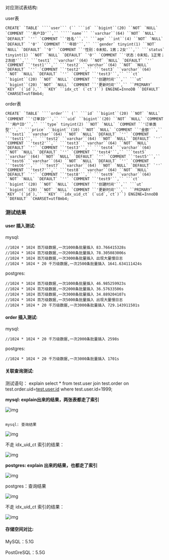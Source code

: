 对应测试表结构:

user表

```
CREATE` `TABLE` ````user``` (`` ```id` ``bigint``(20) ``NOT` `NULL` `COMMENT ``'用户ID'``,`` `````name``` ``varchar``(64) ``NOT` `NULL` `DEFAULT` `''` `COMMENT ``'姓名'``,`` ```age` ``int``(4) ``NOT` `NULL` `DEFAULT` `'0'` `COMMENT ``'年龄'``,`` ```gender` tinyint(1) ``NOT` `NULL` `DEFAULT` `'0'` `COMMENT ``'性别：0未知，1男；2女'``,`` ```status` tinyint(1) ``NOT` `NULL` `DEFAULT` `'0'` `COMMENT ``'状态：0未知，1正常；2冻结'``,`` ```test1` ``varchar``(64) ``NOT` `NULL` `DEFAULT` `''` `COMMENT ``'test1'``,`` ```test2` ``varchar``(64) ``NOT` `NULL` `DEFAULT` `''` `COMMENT ``'test2'``,`` ```test3` ``varchar``(64) ``NOT` `NULL` `DEFAULT` `''` `COMMENT ``'test3'``,`` ```ct` ``bigint``(20) ``NOT` `NULL` `COMMENT ``'创建时间'``,`` ```ut` ``bigint``(20) ``NOT` `NULL` `COMMENT ``'更新时间'``,`` ``PRIMARY` `KEY` `(`id`),`` ``KEY` ``idx_ct` (`ct`)``) ENGINE=InnoDB ``DEFAULT` `CHARSET=utf8mb4;
```

order表

```
CREATE` `TABLE` ````order``` (`` ```id` ``bigint``(20) ``NOT` `NULL` `COMMENT ``'订单ID'``,`` ```uid` ``bigint``(20) ``NOT` `NULL` `COMMENT ``'用户ID'``,`` ```type` tinyint(2) ``NOT` `NULL` `COMMENT ``'订单类型'``,`` ```price` ``bigint``(10) ``NOT` `NULL` `COMMENT ``'金额'``,`` ```test1` ``varchar``(64) ``NOT` `NULL` `DEFAULT` `''` `COMMENT ``'test1'``,`` ```test2` ``varchar``(64) ``NOT` `NULL` `DEFAULT` `''` `COMMENT ``'test2'``,`` ```test3` ``varchar``(64) ``NOT` `NULL` `DEFAULT` `''` `COMMENT ``'test3'``,`` ```test4` ``varchar``(64) ``NOT` `NULL` `DEFAULT` `''` `COMMENT ``'test4'``,`` ```test5` ``varchar``(64) ``NOT` `NULL` `DEFAULT` `''` `COMMENT ``'test5'``,`` ```test6` ``varchar``(64) ``NOT` `NULL` `DEFAULT` `''` `COMMENT ``'test6'``,`` ```test7` ``varchar``(64) ``NOT` `NULL` `DEFAULT` `''` `COMMENT ``'test7'``,`` ```test8` ``varchar``(64) ``NOT` `NULL` `DEFAULT` `''` `COMMENT ``'test8'``,`` ```test9` ``varchar``(64) ``NOT` `NULL` `DEFAULT` `''` `COMMENT ``'test9'``,`` ```ct` ``bigint``(20) ``NOT` `NULL` `COMMENT ``'创建时间'``,`` ```ut` ``bigint``(20) ``NOT` `NULL` `COMMENT ``'更新时间'``,`` ``PRIMARY` `KEY` `(`id`),`` ``KEY` ``idx_uid_ct` (`uid`,`ct`)``) ENGINE=InnoDB ``DEFAULT` `CHARSET=utf8mb4;
```



### 测试结果

#### user 插入测试:

mysql:

```
//1024 * 1024 百万级数据,一次1000条批量插入 83.766415328s
//1024 * 1024 百万级数据,一次2000条批量插入 78.305083006s
//1024 * 1024 百万级数据,一次3000条批量插入 出现大量慢日志
//1024 * 1024 * 20 千万级数据,一次2500条批量插入 1641.634111424s
```



postgres:

```
//1024 * 1024 百万级数据,一次1000条批量插入 46.985259923s
//1024 * 1024 百万级数据,一次2000条批量插入 36.57633506s
//1024 * 1024 百万级数据,一次3000条批量插入 34.889204107s
//1024 * 1024 百万级数据,一次5000条批量插入 出现大量慢日志
//1024 * 1024 * 20 千万级数据,一次3000条批量插入 729.143911501s
```



#### order 插入测试:

mysql:

```
//1024 * 1024 * 20 千万级数据,一次2000条批量插入 2598s
```

postgres:

```
//1024 * 1024 * 20 千万级数据,一次3000条批量插入 1701s

```

#### 关联查询测试:

测试语句： explain select * from test.user join test.order on test.order.uid=[test.user.id](http://test.user.id/) where test.user.id=1999;



**mysql: explain出来的结果，两张表都走了索引**

![img](https://confluence.ftsview.com/download/attachments/45210004/image2021-12-31_18-28-57.png?version=1&modificationDate=1640946537000&api=v2)

```

mysql: 查询结果
```

![img](https://confluence.ftsview.com/download/attachments/45210004/image2021-12-31_18-29-40.png?version=1&modificationDate=1640946580000&api=v2)

不走 idx_uid_ct 索引的结果：

![img](https://confluence.ftsview.com/download/attachments/45210004/image2021-12-31_18-49-4.png?version=1&modificationDate=1640947744000&api=v2)





**postgres: explain 出来的结果，也都走了索引**

![img](https://confluence.ftsview.com/download/attachments/45210004/image2021-12-31_18-40-10.png?version=1&modificationDate=1640947210000&api=v2)



postgres：查询结果

![img](https://confluence.ftsview.com/download/attachments/45210004/image2021-12-31_18-39-19.png?version=1&modificationDate=1640947159000&api=v2)



不走 idx_uid_ct 索引的结果：

![img](https://confluence.ftsview.com/download/attachments/45210004/image2021-12-31_18-52-15.png?version=1&modificationDate=1640947935000&api=v2)

#### 存储空间对比:

MySQL：5.1G

PostGreSQL：5.5G

